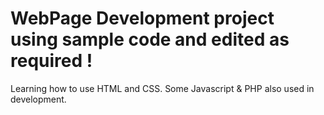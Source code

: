 
# WebPage Development project using sample code and edited as required ! 

Learning how to use HTML and CSS. Some Javascript & PHP also used in development.
